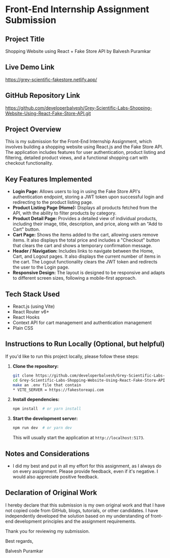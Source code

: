 # Front-End Internship Assignment Submission

## Project Title

Shopping Website using React + Fake Store API by Balvesh Puramkar

## Live Demo Link

https://grey-scientific-fakestore.netlify.app/

## GitHub Repository Link

https://github.com/developerbalvesh/Grey-Scientific-Labs-Shopping-Website-Using-React-Fake-Store-API.git

## Project Overview

This is my submission for the Front-End Internship Assignment, which involves building a shopping website using React.js and the Fake Store API. The application includes features for user authentication, product listing and filtering, detailed product views, and a functional shopping cart with checkout functionality.

## Key Features Implemented

* **Login Page:** Allows users to log in using the Fake Store API's authentication endpoint, storing a JWT token upon successful login and redirecting to the product listing page.
* **Product Listing Page (Home):** Displays all products fetched from the API, with the ability to filter products by category.
* **Product Detail Page:** Provides a detailed view of individual products, including their image, title, description, and price, along with an "Add to Cart" button.
* **Cart Page:** Shows the items added to the cart, allowing users remove items. It also displays the total price and includes a "Checkout" button that clears the cart and shows a temporary confirmation message.
* **Header / Navigation:** Includes links to navigate between the Home, Cart, and Logout pages. It also displays the current number of items in the cart. The Logout functionality clears the JWT token and redirects the user to the Login page.
* **Responsive Design:** The layout is designed to be responsive and adapts to different screen sizes, following a mobile-first approach.

## Tech Stack Used

* React.js (using Vite)
* React Router v6+
* React Hooks
* Context API for cart management and authentication management
* Plain CSS

## Instructions to Run Locally (Optional, but helpful)

If you'd like to run this project locally, please follow these steps:

1.  **Clone the repository:**
    ```bash
    git clone https://github.com/developerbalvesh/Grey-Scientific-Labs-Shopping-Website-Using-React-Fake-Store-API.git
    cd Grey-Scientific-Labs-Shopping-Website-Using-React-Fake-Store-API
    make an .env file that contain
    * VITE_SERVER = https://fakestoreapi.com 
    ```

2.  **Install dependencies:**
    ```bash
    npm install  # or yarn install
    ```

3.  **Start the development server:**
    ```bash
    npm run dev  # or yarn dev
    ```

    This will usually start the application at `http://localhost:5173`.

## Notes and Considerations

* I did my best and put in all my effort for this assignment, as I always do on every assignment. Please provide feedback, even if it's negative. I would also appreciate positive feedback.

## Declaration of Original Work

I hereby declare that this submission is my own original work and that I have not copied code from GitHub, blogs, tutorials, or other candidates. I have independently developed the solution based on my understanding of front-end development principles and the assignment requirements.

Thank you for reviewing my submission.

Best regards,

Balvesh Puramkar